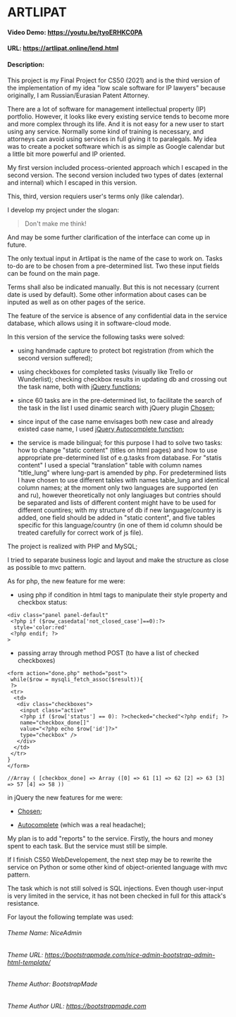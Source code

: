 # ARTLIPAT
#### Video Demo:  <https://youtu.be/tyoERHKC0PA>
#### URL: https://artlipat.online/lend.html
#### Description:

This project is my Final Project for CS50 (2021) and is the third version of the implementation of my idea "low scale software for IP lawyers" because originally, I am Russian/Eurasian Patent Attorney.   

There are a lot of software for management intellectual property (IP) portfolio. However, it looks like every existing service tends to become more and more complex through its life. And it is not easy for a new user to start using any service. Normally some kind of training is necessary, and attorneys can avoid using services in full giving it to paralegals. My idea was to create a pocket software which is as simple as Google calendar but a little bit more powerful and IP oriented. 

My first version included process-oriented approach which I escaped in the second version. The second version included two types of dates (external and internal) which I escaped in this version.  

This, third, version requiers user's terms only (like calendar). 

I develop my project under the slogan: 
>Don't make me think!

And may be some further clarification of the interface can come up in future.  

The only textual input in Artlipat is the name of the case to work on. Tasks to-do are to be chosen from a pre-determined list. Two these input fields can be found on the main page.   

Terms shall also be indicated manually. But this is not necessary (current date is used by default). Some other information about cases can be inputed as well as on other pages of the serice.

The feature of the service is absence of any confidential data in the service database, which allows using it in software-cloud mode. 

In this version of the service the following tasks were solved: 

- using handmade capture to protect bot registration (from which the second version suffered); 

- using checkboxes for completed tasks (visually like Trello or Wunderlist); checking checkbox results in updating db and crossing out the task name, both with [jQuery functions](https://api.jquery.com/jQuery.post/); 

- since 60 tasks are in the pre-determined list, to facilitate the search of the task in the list I used dinamic search with jQuery plugin [Chosen](https://harvesthq.github.io/chosen/); 

- since input of the case name envisages both new case and already existed case name, I used [jQuery Autocomplete function](https://jqueryui.com/autocomplete/#remote); 

- the service is made bilingual; for this purpose I had to solve two tasks: how to change "static content" (titles on html pages) and how to use appropriate pre-determined list of e.g.tasks from database. For "statis content" I used a special "translation" table with column names "title_lung" where lung-part is amended by php. For predetermined lists I have chosen to use different tables with names table_lung and identical column names; at the moment only two languages are supported (en and ru), however theoretically not only langiuages but contries should be separated and lists of different content might have to be used for different countires; with my structure of db if new language/country is added, one field should be added in "static content", and five tables specific for this language/country (in one of them id column should be treated carefully for correct work of js file).

The project is realized with PHP and MySQL; 

I tried to separate business logic and layout and make the structure as close as possible to mvc pattern. 

As for php, the new feature for me were: 

- using php if condition in html tags to manipulate their style property and checkbox status: 

``` 
<div class="panel panel-default"
 <?php if ($row_casedata['not_closed_case']==0):?>
  style='color:red'
 <?php endif; ?>
>
``` 

- passing array through method POST (to have a list of checked checkboxes) 
```
<form action="done.php" method="post">
 while($row = mysqli_fetch_assoc($result)){         
 ?>
 <tr>
  <td>
   <div class="checkboxes">
	<input class="active" 
	<?php if ($row['status'] == 0): ?>checked="checked"<?php endif; ?> 
	name="checkbox_done[]"
	value="<?php echo $row['id']?>" 
	type="checkbox" />
   </div>
  </td>
 </tr>
}
</form>

//Array ( [checkbox_done] => Array ([0] => 61 [1] => 62 [2] => 63 [3] => 57 [4] => 58 ))
```

in jQuery the new features for me were: 

- [Chosen](https://harvesthq.github.io/chosen/); 

- [Autocomplete](https://jqueryui.com/autocomplete/#remote) (which was a real headache); 

My plan is to add "reports" to the service. Firstly, the hours and money spent to each task. But the service must still be simple.

If I finish CS50 WebDevelopement, the next step may be to rewrite the service on Python or some other kind of object-oriented language with mvc pattern. 

The task which is not still solved is SQL injections. Even though user-input is very limited in the service, it has not been checked in full for this attack's resistance. 

For layout the following template was used:
###### Theme Name: NiceAdmin
###### Theme URL: https://bootstrapmade.com/nice-admin-bootstrap-admin-html-template/
###### Theme Author: BootstrapMade
###### Theme Author URL: https://bootstrapmade.com 